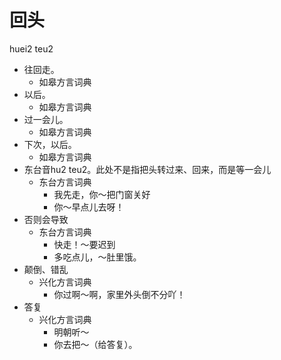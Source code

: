 









# 回头
huei2 teu2
+ 往回走。
  * 如皋方言词典
+ 以后。
  * 如皋方言词典
+ 过一会儿。
  * 如皋方言词典
+ 下次，以后。
  * 如皋方言词典
+ 东台音hu2 teu2。此处不是指把头转过来、回来，而是等一会儿
  * 东台方言词典
    - 我先走，你～把门窗关好
    - 你～早点儿去呀！
+ 否则会导致
  * 东台方言词典
    - 快走！～要迟到
    - 多吃点儿，～肚里饿。
+ 颠倒、错乱
  * 兴化方言词典
    - 你过啊～啊，家里外头倒不分吖！
+ 答复
  * 兴化方言词典
    - 明朝听～
    - 你去把～（给答复）。
